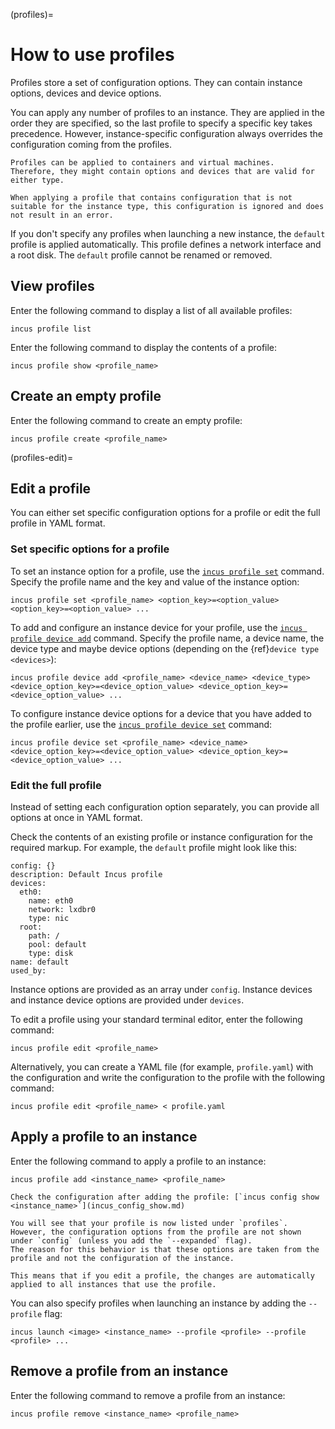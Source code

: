 (profiles)=
# How to use profiles

Profiles store a set of configuration options.
They can contain instance options, devices and device options.

You can apply any number of profiles to an instance.
They are applied in the order they are specified, so the last profile to specify a specific key takes precedence.
However, instance-specific configuration always overrides the configuration coming from the profiles.

```{note}
Profiles can be applied to containers and virtual machines.
Therefore, they might contain options and devices that are valid for either type.

When applying a profile that contains configuration that is not suitable for the instance type, this configuration is ignored and does not result in an error.
```

If you don't specify any profiles when launching a new instance, the `default` profile is applied automatically.
This profile defines a network interface and a root disk.
The `default` profile cannot be renamed or removed.

## View profiles

Enter the following command to display a list of all available profiles:

    incus profile list

Enter the following command to display the contents of a profile:

    incus profile show <profile_name>

## Create an empty profile

Enter the following command to create an empty profile:

    incus profile create <profile_name>

(profiles-edit)=
## Edit a profile

You can either set specific configuration options for a profile or edit the full profile in YAML format.

### Set specific options for a profile

To set an instance option for a profile, use the [`incus profile set`](incus_profile_set.md) command.
Specify the profile name and the key and value of the instance option:

    incus profile set <profile_name> <option_key>=<option_value> <option_key>=<option_value> ...

To add and configure an instance device for your profile, use the [`incus profile device add`](incus_profile_device_add.md) command.
Specify the profile name, a device name, the device type and maybe device options (depending on the {ref}`device type <devices>`):

    incus profile device add <profile_name> <device_name> <device_type> <device_option_key>=<device_option_value> <device_option_key>=<device_option_value> ...

To configure instance device options for a device that you have added to the profile earlier, use the [`incus profile device set`](incus_profile_device_set.md) command:

    incus profile device set <profile_name> <device_name> <device_option_key>=<device_option_value> <device_option_key>=<device_option_value> ...

### Edit the full profile

Instead of setting each configuration option separately, you can provide all options at once in YAML format.

Check the contents of an existing profile or instance configuration for the required markup.
For example, the `default` profile might look like this:

    config: {}
    description: Default Incus profile
    devices:
      eth0:
        name: eth0
        network: lxdbr0
        type: nic
      root:
        path: /
        pool: default
        type: disk
    name: default
    used_by:

Instance options are provided as an array under `config`.
Instance devices and instance device options are provided under `devices`.

To edit a profile using your standard terminal editor, enter the following command:

    incus profile edit <profile_name>

Alternatively, you can create a YAML file (for example, `profile.yaml`) with the configuration and write the configuration to the profile with the following command:

    incus profile edit <profile_name> < profile.yaml

## Apply a profile to an instance

Enter the following command to apply a profile to an instance:

    incus profile add <instance_name> <profile_name>

```{tip}
Check the configuration after adding the profile: [`incus config show <instance_name>`](incus_config_show.md)

You will see that your profile is now listed under `profiles`.
However, the configuration options from the profile are not shown under `config` (unless you add the `--expanded` flag).
The reason for this behavior is that these options are taken from the profile and not the configuration of the instance.

This means that if you edit a profile, the changes are automatically applied to all instances that use the profile.
```

You can also specify profiles when launching an instance by adding the `--profile` flag:

    incus launch <image> <instance_name> --profile <profile> --profile <profile> ...

## Remove a profile from an instance

Enter the following command to remove a profile from an instance:

    incus profile remove <instance_name> <profile_name>

